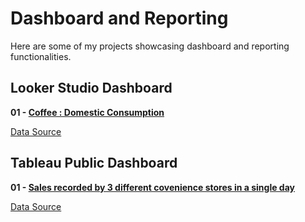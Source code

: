 # Dashboard and Reporting
Here are some of my projects showcasing dashboard and reporting functionalities.

## Looker Studio Dashboard
**01 - [Coffee : Domestic Consumption](https://lookerstudio.google.com/reporting/8cf9cb58-45b6-4909-b698-9a504afd2a44)**

[Data Source](https://www.kaggle.com/datasets/yamaerenay/ico-coffee-dataset-worldwide?select=domestic-consumption.csv)

## Tableau Public Dashboard
**01 - [Sales recorded by 3 different covenience stores in a single day](https://public.tableau.com/views/Salesrecordedby3differentcoveniencestoresinasingleday/Dashboard1?:language=en-US&:sid=&:display_count=n&:origin=viz_share_link)**

[Data Source](https://data.world/crawlfeeds/ecommerce-datasets/workspace/file?filename=amazon_products_data.csv)

